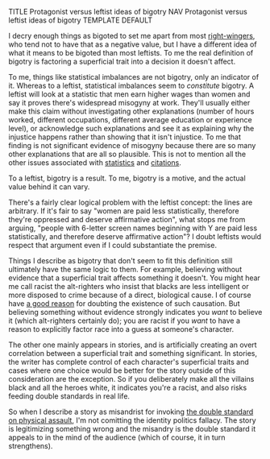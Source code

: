 TITLE Protagonist versus leftist ideas of bigotry
NAV Protagonist versus leftist ideas of bigotry
TEMPLATE DEFAULT

I decry enough things as bigoted to set me apart from most [right-wingers](/argument/left_right), who tend not to have that as a negative value, but I have a different idea of what it means to be bigoted than most leftists. To me the real definition of bigotry is factoring a superficial trait into a decision it doesn't affect.

To me, things like statistical imbalances are not bigotry, only an indicator of it. Whereas to a leftist, statistical imbalances seem to *constitute* bigotry. A leftist will look at a statistic that men earn higher wages than women and say it proves there's widespread misogyny at work. They'll usually either make this claim without investigating other explanations (number of hours worked, different occupations, different average education or experience level), or acknowledge such explanations and see it as explaining why the injustice happens rather than showing that it isn't injustice. To me that finding is not significant evidence of misogyny because there are so many other explanations that are all so plausible. This is not to mention all the other issues associated with [statistics](/argument/statistics) and [citations](/argument/citations).

To a leftist, bigotry is a result. To me, bigotry is a motive, and the actual value behind it can vary.

There's a fairly clear logical problem with the leftist concept: the lines are arbitrary. If it's fair to say "women are paid less statistically, therefore they're oppressed and deserve affirmative action", what stops me from arguing, "people with 6-letter screen names beginning with Y are paid less statistically, and therefore deserve affirmative action"? I doubt leftists would respect that argument even if I could substantiate the premise.

Things I describe as bigotry that don't seem to fit this definition still ultimately have the same logic to them. For example, believing without evidence that a superficial trait affects something it doesn't. You might hear me call racist the alt-righters who insist that blacks are less intelligent or more disposed to crime because of a direct, biological cause. I of course have [a good reason](metaphysics) for doubting the existence of such causation. But believing something without evidence strongly indicates you *want* to believe it (which alt-righters certainly do); you are racist if you *want* to have a reason to explicitly factor race into a guess at someone's character.

The other one mainly appears in stories, and is artificially creating an overt correlation between a superficial trait and something significant. In stories, the writer has complete control of each character's superficial traits and cases where one choice would be better for the story outside of this consideration are the exception. So if you deliberately make all the villains black and all the heroes white, it indicates you're a racist, and also risks feeding double standards in real life.

So when I describe a story as misandrist for invoking [the double standard on physical assault](/fiction/sexist_tropes), I'm not comitting the identity politics fallacy. The story is legitimizing something wrong and the misandry is the double standard it appeals to in the mind of the audience (which of course, it in turn strengthens).
